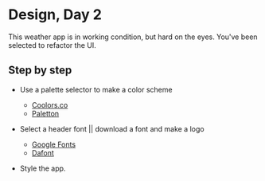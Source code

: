 # Design, Day 2

This weather app is in working condition, but hard on the eyes. You've been selected to refactor the UI.

## Step by step
- Use a palette selector to make a color scheme
    - [Coolors.co](http://coolors.co)
    - [Paletton](http://paletton.com/)

- Select a header font || download a font and make a logo
    - [Google Fonts](https://www.google.com/fonts)
    - [Dafont](http://www.dafont.com/)

- Style the app.